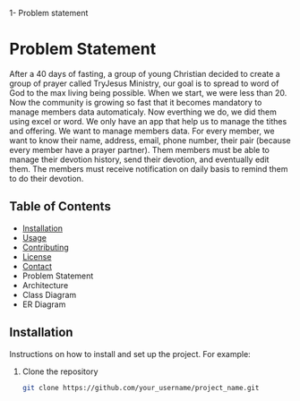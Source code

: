 1- Problem statement

# Problem Statement

After a 40 days of fasting, a group of young Christian decided to create a group of prayer called TryJesus Ministry, our goal is to spread to word of God to the max living being possible. When we start, we were less than 20. Now the community is growing so fast that it becomes mandatory to manage members data automaticaly. Now everthing we do, we did them using excel or word. We only have an app that help us to manage the tithes and offering. We want to manage members data. For every member, we want to know their name, address, email, phone number, their pair (because every member have a prayer partner). Them members must be able to manage their devotion history, send their devotion, and eventually edit them. The members must receive notification on daily basis to remind them to do their devotion. 

## Table of Contents

- [Installation](#installation)
- [Usage](#usage)
- [Contributing](#contributing)
- [License](#license)
- [Contact](#contact)
- Problem Statement
- Architecture
- Class Diagram
- ER Diagram

## Installation

Instructions on how to install and set up the project. For example:

1. Clone the repository
   ```sh
   git clone https://github.com/your_username/project_name.git

